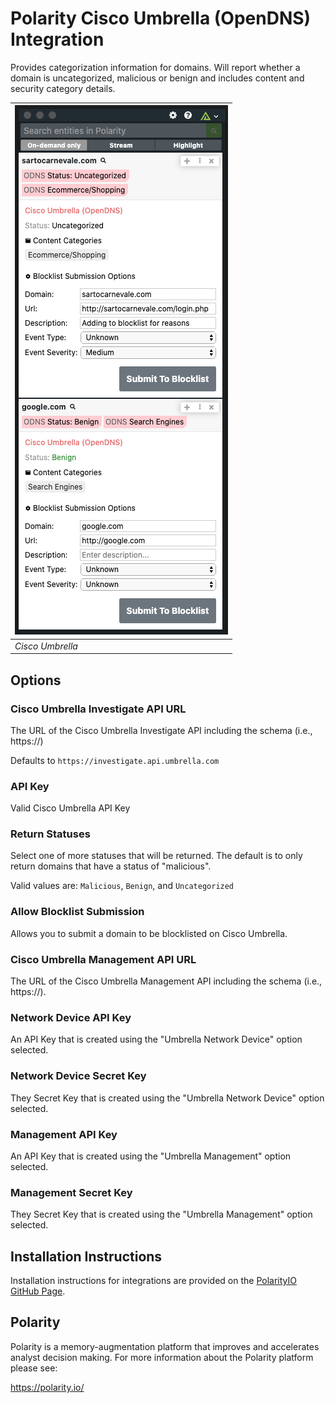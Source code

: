 # Polarity Cisco Umbrella (OpenDNS) Integration

Provides categorization information for domains.  Will report whether a domain is uncategorized, malicious or benign and includes content and security category details.

| ![image](images/overlay.png) |
|---|
|*Cisco Umbrella* |

## Options

### Cisco Umbrella Investigate API URL

The URL of the Cisco Umbrella Investigate API including the schema (i.e., https://)

Defaults to `https://investigate.api.umbrella.com`

### API Key

Valid Cisco Umbrella API Key

### Return Statuses

Select one of more statuses that will be returned. The default is to only return domains that have a status of "malicious".

Valid values are: `Malicious`, `Benign`, and `Uncategorized`


### Allow Blocklist Submission
Allows you to submit a domain to be blocklisted on Cisco Umbrella.

### Cisco Umbrella Management API URL
The URL of the Cisco Umbrella Management API including the schema (i.e., https://).

### Network Device API Key
An API Key that is created using the "Umbrella Network Device" option selected.

### Network Device Secret Key
They Secret Key that is created using the "Umbrella Network Device" option selected.

### Management API Key
An API Key that is created using the "Umbrella Management" option selected.

### Management Secret Key
They Secret Key that is created using the "Umbrella Management" option selected.


## Installation Instructions

Installation instructions for integrations are provided on the [PolarityIO GitHub Page](https://polarityio.github.io/).

## Polarity

Polarity is a memory-augmentation platform that improves and accelerates analyst decision making.  For more information about the Polarity platform please see:

https://polarity.io/
